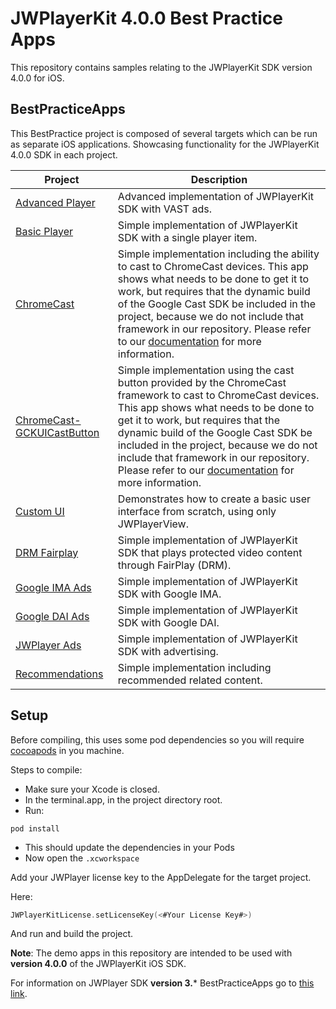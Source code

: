 # JWPlayerKit 4.0.0 Best Practice Apps

This repository contains samples relating to the JWPlayerKit SDK version 4.0.0 for iOS. 

## BestPracticeApps

This BestPractice project is composed of several targets which can be run as separate iOS applications.
Showcasing functionality for the JWPlayerKit 4.0.0 SDK in each project.

|Project | Description|
| ------------- | ------------- |
|[Advanced Player](https://github.com/jwplayer/jwplayer-ios-bestPracticeApps/tree/main/JWBestPracticeApps/AdvancedPlayer) | Advanced implementation of JWPlayerKit SDK with VAST ads. |
|[Basic Player](https://github.com/jwplayer/jwplayer-ios-bestPracticeApps/tree/main/JWBestPracticeApps/BasicPlayer) | Simple implementation of JWPlayerKit SDK with a single player item. |
|[ChromeCast](https://github.com/jwplayer/jwplayer-ios-bestPracticeApps/tree/main/JWBestPracticeApps/ChromeCast) | Simple implementation including the ability to cast to ChromeCast devices. This app shows what needs to be done to get it to work, but requires that the dynamic build of the Google Cast SDK be included in the project, because we do not include that framework in our repository. Please refer to our [documentation](https://developer.jwplayer.com/jwplayer/docs/ios-enable-casting-to-chromecast-devices) for more information. |
|[ChromeCast-GCKUICastButton](https://github.com/jwplayer/jwplayer-ios-bestPracticeApps/tree/main/JWBestPracticeApps/Chromecast-GCKUICastButton) | Simple implementation using the cast button provided by the ChromeCast framework to cast to ChromeCast devices. This app shows what needs to be done to get it to work, but requires that the dynamic build of the Google Cast SDK be included in the project, because we do not include that framework in our repository. Please refer to our [documentation](https://developer.jwplayer.com/jwplayer/docs/ios-enable-casting-to-chromecast-devices) for more information. |
|[Custom UI](https://github.com/jwplayer/jwplayer-ios-bestPracticeApps/tree/main/JWBestPracticeApps/Custom%20UI) | Demonstrates how to create a basic user interface from scratch, using only JWPlayerView. |
|[DRM Fairplay](https://github.com/jwplayer/jwplayer-ios-bestPracticeApps/tree/main/JWBestPracticeApps/DRM%20Fairplay#drm-fairplay---best-practices-app)  | Simple implementation of JWPlayerKit SDK that plays protected video content through FairPlay (DRM). |
|[Google IMA Ads](https://github.com/jwplayer/jwplayer-ios-bestPracticeApps/tree/main/JWBestPracticeApps/Google%20IMA%20Ads#google-ima-ads---best-practices-app) | Simple implementation of JWPlayerKit SDK with Google IMA. |
|[Google DAI Ads](https://github.com/jwplayer/jwplayer-ios-bestPracticeApps/tree/main/JWBestPracticeApps/Google%20DAI%20Ads#google-dai-ads---best-practices-app) | Simple implementation of JWPlayerKit SDK with Google DAI. |
|[JWPlayer Ads](https://github.com/jwplayer/jwplayer-ios-bestPracticeApps/tree/main/JWBestPracticeApps/JWPlayer%20Ads#jwplayer-ads---best-practices-app) | Simple implementation of JWPlayerKit SDK with advertising. |
|[Recommendations](https://github.com/jwplayer/jwplayer-ios-bestPracticeApps/tree/main/JWBestPracticeApps/Recommendations) | Simple implementation including recommended related content. |

## Setup

Before compiling, this uses some pod dependencies so you will require [cocoapods](https://guides.cocoapods.org/using/getting-started.html) in you machine.

Steps to compile:
* Make sure your Xcode is closed.
* In the terminal.app, in the project directory root.
* Run:
```console
pod install
```
* This should update the dependencies in your Pods
* Now open the `.xcworkspace`


Add your JWPlayer license key to the AppDelegate for the target project.

Here:
```swift 
JWPlayerKitLicense.setLicenseKey(<#Your License Key#>)
```

And run and build the project.

**Note**: The demo apps in this repository are intended to be used with **version 4.0.0** of the JWPlayerKit iOS SDK.

For information on JWPlayer SDK **version 3.*** BestPracticeApps go to [this link](https://github.com/jwplayer/jwplayer-ios-bestPracticeApps/tree/main-v3/).

